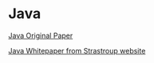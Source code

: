 # Java

[Java Original Paper](https://pdfs.semanticscholar.org/ee07/8894734c70589cb9653e2169a4342ae02355.pdf)

[Java Whitepaper from Strastroup website](http://www.stroustrup.com/1995_Java_whitepaper.pdf)
